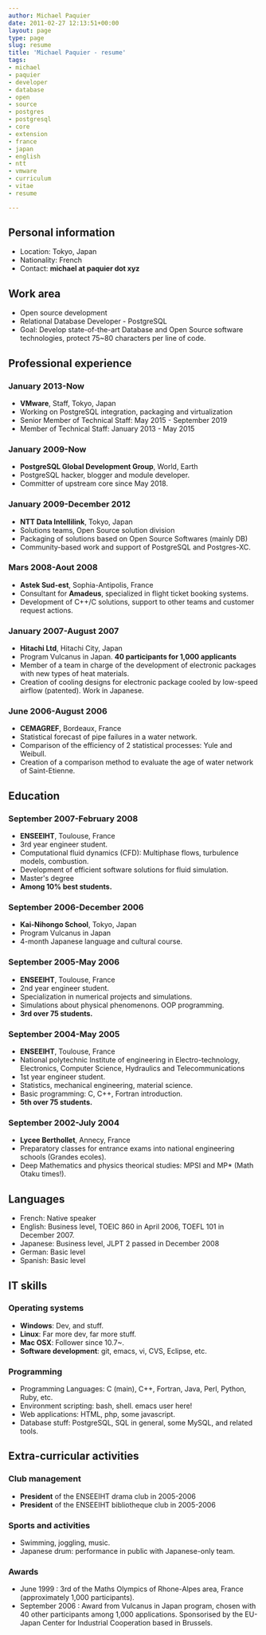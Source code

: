 ```yaml
---
author: Michael Paquier
date: 2011-02-27 12:13:51+00:00
layout: page
type: page
slug: resume
title: 'Michael Paquier - resume'
tags:
- michael
- paquier
- developer
- database
- open
- source
- postgres
- postgresql
- core
- extension
- france
- japan
- english
- ntt
- vmware
- curriculum
- vitae
- resume

---
```


## Personal information

  * Location: Tokyo, Japan
  * Nationality: French
  * Contact: **michael at paquier dot xyz**

## Work area

  * Open source development
  * Relational Database Developer - PostgreSQL
  * Goal: Develop state-of-the-art Database and Open Source software
  technologies, protect 75~80 characters per line of code.

## Professional experience

### January 2013-Now

  * **VMware**, Staff, Tokyo, Japan
  * Working on PostgreSQL integration, packaging and virtualization
  * Senior Member of Technical Staff: May 2015 - September 2019
  * Member of Technical Staff: January 2013 - May 2015

### January 2009-Now

  * **PostgreSQL Global Development Group**, World, Earth
  * PostgreSQL hacker, blogger and module developer.
  * Committer of upstream core since May 2018.

### January 2009-December 2012

  * **NTT Data Intellilink**, Tokyo, Japan
  * Solutions teams, Open Source solution division
  * Packaging of solutions based on Open Source Softwares (mainly DB)
  * Community-based work and support of PostgreSQL and Postgres-XC.

### Mars 2008-Aout 2008

  * **Astek Sud-est**, Sophia-Antipolis, France
  * Consultant for **Amadeus**, specialized in flight ticket booking
  systems.
  * Development of C++/C solutions, support to other teams and customer
  request actions.

### January 2007-August 2007

  * **Hitachi Ltd**, Hitachi City, Japan
  * Program Vulcanus in Japan. **40 participants for 1,000 applicants**
  * Member of a team in charge of the development of electronic packages
  with new types of heat materials.
  * Creation of cooling designs for electronic package cooled by low-speed
  airflow (patented). Work in Japanese.

### June 2006-August 2006

  * **CEMAGREF**, Bordeaux, France
  * Statistical forecast of pipe failures in a water network.
  * Comparison of the efficiency of 2 statistical processes: Yule and Weibull.
  * Creation of a comparison method to evaluate the age of water network of
  Saint-Etienne.

## Education

### September 2007-February 2008

  * **ENSEEIHT**, Toulouse, France
  * 3rd year engineer student.
  * Computational fluid dynamics (CFD): Multiphase flows, turbulence models,
  combustion.
  * Development of efficient software solutions for fluid simulation.
  * Master's degree
  * **Among 10% best students.**

### September 2006-December 2006

  * **Kai-Nihongo School**, Tokyo, Japan
  * Program Vulcanus in Japan
  * 4-month Japanese language and cultural course.

### September 2005-May 2006

  * **ENSEEIHT**, Toulouse, France
  * 2nd year engineer student.
  * Specialization in numerical projects and simulations.
  * Simulations about physical phenomenons. OOP programming.
  * **3rd over 75 students.**

### September 2004-May 2005

  * **ENSEEIHT**, Toulouse, France
  * National polytechnic Institute of engineering in Electro-technology,
  Electronics, Computer Science, Hydraulics and Telecommunications
  * 1st year engineer student.
  * Statistics, mechanical engineering, material science.
  * Basic programming: C, C++, Fortran introduction.
  * **5th over 75 students.**

### September 2002-July 2004

  * **Lycee Berthollet**, Annecy, France
  * Preparatory classes for entrance exams into national engineering
  schools (Grandes ecoles).
  * Deep Mathematics and physics theorical studies: MPSI and MP* (Math
  Otaku times!).

## Languages

  * French: Native speaker
  * English: Business level, TOEIC 860 in April 2006, TOEFL 101 in
  December 2007.
  * Japanese: Business level, JLPT 2 passed in December 2008
  * German: Basic level
  * Spanish: Basic level

## IT skills

### Operating systems

  * **Windows**: Dev, and stuff.
  * **Linux**: Far more dev, far more stuff.
  * **Mac OSX**: Follower since 10.7~.
  * **Software development**: git, emacs, vi, CVS, Eclipse, etc.

### Programming

  * Programming Languages: C (main), C++, Fortran, Java, Perl, Python,
  Ruby, etc.
  * Environment scripting: bash, shell. emacs user here!
  * Web applications: HTML, php, some javascript.
  * Database stuff: PostgreSQL, SQL in general, some MySQL, and related
  tools.

## Extra-curricular activities

### Club management

  * **President** of the ENSEEIHT drama club in 2005-2006
  * **President** of the ENSEEIHT bibliotheque club in 2005-2006

### Sports and activities

  * Swimming, joggling, music.
  * Japanese drum: performance in public with Japanese-only team.

### Awards

  * June 1999 : 3rd of the Maths Olympics of Rhone-Alpes area, France
  (approximately 1,000 participants).
  * September 2006 : Award from Vulcanus in Japan program, chosen with
  40 other participants among 1,000 applications. Sponsorised by the EU-Japan
  Center for Industrial Cooperation based in Brussels.
